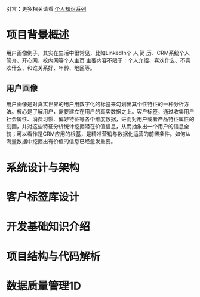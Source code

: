 引言：更多相关请看 [个人知识系列](https://juejin.im/post/5e3d90ba518825494066f491)  

# 项目背景概述

用户画像例子，其实在生活中很常见，比如LinkedIn个 人 简 历、CRM系统个人简介、开心网、校内网等个人主页
主要内容不限于：个人介绍、喜欢什么、不喜欢什么、和谁关系好、年龄、地区等。

## 用户画像

用户画像是对真实世界的用户用数字化的标签来勾划出其个性特征的一种分析方法。核心是了解用户，需要建立在用户的真实数据之上。客户标签，通过收集用户社会属性、消费习惯、偏好特征等各个维度数据，进而对用户或者产品特征属性的刻画，并对这些特征分析统计挖掘潜在价值信息，从而抽象出一个用户的信息全貌；可以看作是CRM应用的根基，是精准营销与数据化运营的前置条件。如何从海量数据中挖掘出有价值的信息已经愈发重要。









# 系统设计与架构



# 客户标签库设计



# 开发基础知识介绍



# 项目结构与代码解析



# 数据质量管理1D

